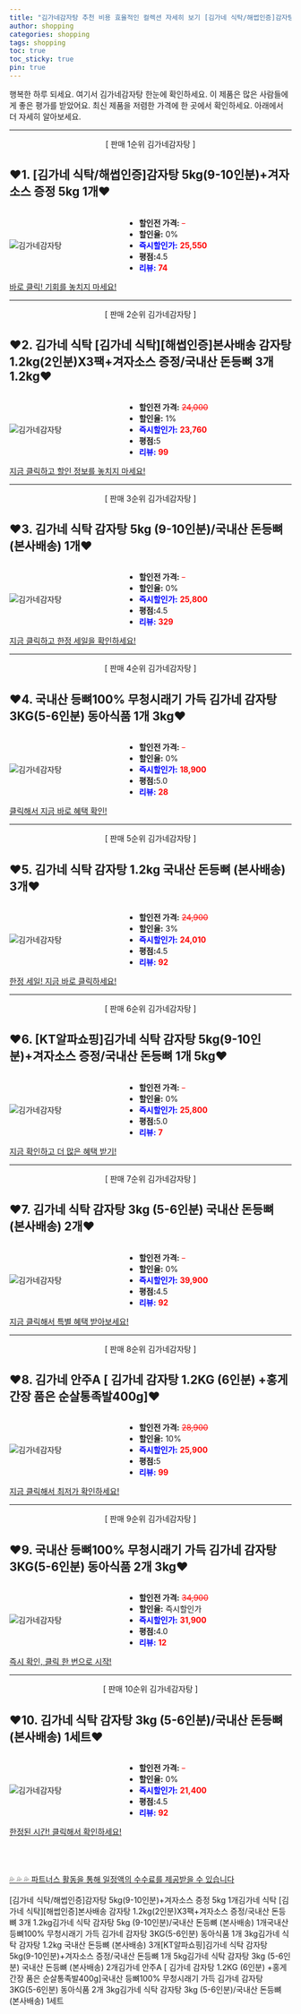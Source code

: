 ```yaml
---
title: "김가네감자탕 추천 비용 효율적인 컬렉션 자세히 보기 [김가네 식탁/해썹인증]감자탕 5kg(9-10인분)+겨자소스 증정 5kg"
author: shopping
categories: shopping
tags: shopping
toc: true
toc_sticky: true
pin: true
---
```

행복한 하루 되세요. 여기서 김가네감자탕 한눈에 확인하세요. 이 제품은 많은 사람들에게 좋은 평가를 받았어요. 최신 제품을 저렴한 가격에 한 곳에서 확인하세요. 아래에서 더 자세히 알아보세요.

---
<p class="toplist" style="margin: 0 auto; display: block; width: fit-content;">[ 판매 1순위 김가네감자탕 ]</p>

<h2><strong>❤️1. [김가네 식탁/해썹인증]감자탕 5kg(9-10인분)+겨자소스 증정 5kg 1개❤️</strong></h2>

<div style="display: flex; align-items: center;">
    <div style="flex: 0.4;">
        <img src="https://thumbnail6.coupangcdn.com/thumbnails/remote/230x230ex/image/vendor_inventory/4963/e60ae3cf023b12e4192542108c0f2f48460c945d75ebbc62c586fbbccbbc.jpg" alt="김가네감자탕" style="max-width: 100%;">
    </div>
    <div style="flex: 0.6; margin-left: 10px;">
        <ul>
            <li><strong>할인전 가격:</strong> <del style="color: red;">-</del></li>
            <li><strong>할인율:</strong> 0%</li>
            <li><span style='color:blue'><strong>즉시할인가:</strong></span> <span style='color:red'><strong>25,550</strong></span></li>
            <li><strong>평점:</strong>4.5</li>
            <li><span style='color:blue'><strong>리뷰:</strong></span> <span style='color:red'><strong>74</strong></span></li>
        </ul>
    </div>
</div>
<div class="center">
    <a href="https://selin100587.github.io?lptag=AF9450613&subid=githubio&pageKey=7847561338&traceid=V0-153&itemId=18774564223&vendorItemId=89781575521" class="myButton">
        바로 클릭! 기회를 놓치지 마세요!
    </a>
</div>


---
<p class="toplist" style="margin: 0 auto; display: block; width: fit-content;">[ 판매 2순위 김가네감자탕 ]</p>

<h2><strong>❤️2. 김가네 식탁 [김가네 식탁][해썹인증]본사배송 감자탕 1.2kg(2인분)X3팩+겨자소스 증정/국내산 돈등뼈 3개 1.2kg❤️</strong></h2>

<div style="display: flex; align-items: center;">
    <div style="flex: 0.4;">
        <img src="https://thumbnail9.coupangcdn.com/thumbnails/remote/230x230ex/image/vendor_inventory/0723/855847f0e6842b04d84283dc0b2dae32fd5b376da7cb053b275f792619f3.jpg" alt="김가네감자탕" style="max-width: 100%;">
    </div>
    <div style="flex: 0.6; margin-left: 10px;">
        <ul>
            <li><strong>할인전 가격:</strong> <del style="color: red;">24,000</del></li>
            <li><strong>할인율:</strong> 1%</li>
            <li><span style='color:blue'><strong>즉시할인가:</strong></span> <span style='color:red'><strong>23,760</strong></span></li>
            <li><strong>평점:</strong>5</li>
            <li><span style='color:blue'><strong>리뷰:</strong></span> <span style='color:red'><strong>99</strong></span></li>
        </ul>
    </div>
</div>
<div class="center">
    <a href="https://selin100587.github.io?lptag=AF9450613&subid=githubio&pageKey=8245809307&traceid=V0-153&itemId=22816100602&vendorItemId=89850931694" class="myButton">
        지금 클릭하고 할인 정보를 놓치지 마세요!
    </a>
</div>


---
<p class="toplist" style="margin: 0 auto; display: block; width: fit-content;">[ 판매 3순위 김가네감자탕 ]</p>

<h2><strong>❤️3. 김가네 식탁 감자탕 5kg (9-10인분)/국내산 돈등뼈 (본사배송) 1개❤️</strong></h2>

<div style="display: flex; align-items: center;">
    <div style="flex: 0.4;">
        <img src="https://thumbnail7.coupangcdn.com/thumbnails/remote/230x230ex/image/vendor_inventory/bfe6/8055000cd1738ede891602c5853049901c0cb7139f7a61ee934857435c8e.jpg" alt="김가네감자탕" style="max-width: 100%;">
    </div>
    <div style="flex: 0.6; margin-left: 10px;">
        <ul>
            <li><strong>할인전 가격:</strong> <del style="color: red;">-</del></li>
            <li><strong>할인율:</strong> 0%</li>
            <li><span style='color:blue'><strong>즉시할인가:</strong></span> <span style='color:red'><strong>25,800</strong></span></li>
            <li><strong>평점:</strong>4.5</li>
            <li><span style='color:blue'><strong>리뷰:</strong></span> <span style='color:red'><strong>329</strong></span></li>
        </ul>
    </div>
</div>
<div class="center">
    <a href="https://selin100587.github.io?lptag=AF9450613&subid=githubio&pageKey=8107818825&traceid=V0-153&itemId=22955286133&vendorItemId=73674154022" class="myButton">
        지금 클릭하고 한정 세일을 확인하세요!
    </a>
</div>


---
<p class="toplist" style="margin: 0 auto; display: block; width: fit-content;">[ 판매 4순위 김가네감자탕 ]</p>

<h2><strong>❤️4. 국내산 등뼈100% 무청시래기 가득 김가네 감자탕 3KG(5-6인분) 동아식품 1개 3kg❤️</strong></h2>

<div style="display: flex; align-items: center;">
    <div style="flex: 0.4;">
        <img src="https://thumbnail7.coupangcdn.com/thumbnails/remote/230x230ex/image/vendor_inventory/0cae/44d3e8d3028f064c10f9a4c4102c6b317d4fbfdd8ace7bae7a34ac9f9de8.jpg" alt="김가네감자탕" style="max-width: 100%;">
    </div>
    <div style="flex: 0.6; margin-left: 10px;">
        <ul>
            <li><strong>할인전 가격:</strong> <del style="color: red;">-</del></li>
            <li><strong>할인율:</strong> 0%</li>
            <li><span style='color:blue'><strong>즉시할인가:</strong></span> <span style='color:red'><strong>18,900</strong></span></li>
            <li><strong>평점:</strong>5.0</li>
            <li><span style='color:blue'><strong>리뷰:</strong></span> <span style='color:red'><strong>28</strong></span></li>
        </ul>
    </div>
</div>
<div class="center">
    <a href="https://selin100587.github.io?lptag=AF9450613&subid=githubio&pageKey=8245770698&traceid=V0-153&itemId=5468108866&vendorItemId=72767867527" class="myButton">
        클릭해서 지금 바로 혜택 확인!
    </a>
</div>


---
<p class="toplist" style="margin: 0 auto; display: block; width: fit-content;">[ 판매 5순위 김가네감자탕 ]</p>

<h2><strong>❤️5. 김가네 식탁 감자탕 1.2kg 국내산 돈등뼈 (본사배송) 3개❤️</strong></h2>

<div style="display: flex; align-items: center;">
    <div style="flex: 0.4;">
        <img src="https://thumbnail8.coupangcdn.com/thumbnails/remote/230x230ex/image/vendor_inventory/166d/ddb8d60ae4367c679a8a1bc223edb39ca7bdef288446a61bc8617d921c75.jpg" alt="김가네감자탕" style="max-width: 100%;">
    </div>
    <div style="flex: 0.6; margin-left: 10px;">
        <ul>
            <li><strong>할인전 가격:</strong> <del style="color: red;">24,900</del></li>
            <li><strong>할인율:</strong> 3%</li>
            <li><span style='color:blue'><strong>즉시할인가:</strong></span> <span style='color:red'><strong>24,010</strong></span></li>
            <li><strong>평점:</strong>4.5</li>
            <li><span style='color:blue'><strong>리뷰:</strong></span> <span style='color:red'><strong>92</strong></span></li>
        </ul>
    </div>
</div>
<div class="center">
    <a href="https://selin100587.github.io?lptag=AF9450613&subid=githubio&pageKey=8244535981&traceid=V0-153&itemId=6379041001&vendorItemId=73674133090" class="myButton">
        한정 세일! 지금 바로 클릭하세요!
    </a>
</div>


---
<p class="toplist" style="margin: 0 auto; display: block; width: fit-content;">[ 판매 6순위 김가네감자탕 ]</p>

<h2><strong>❤️6. [KT알파쇼핑]김가네 식탁 감자탕 5kg(9-10인분)+겨자소스 증정/국내산 돈등뼈 1개 5kg❤️</strong></h2>

<div style="display: flex; align-items: center;">
    <div style="flex: 0.4;">
        <img src="https://thumbnail7.coupangcdn.com/thumbnails/remote/230x230ex/image/vendor_inventory/957f/60850bae558287b62b4416533d928fdcaef147c8b18c778b3cb267957aa1.jpg" alt="김가네감자탕" style="max-width: 100%;">
    </div>
    <div style="flex: 0.6; margin-left: 10px;">
        <ul>
            <li><strong>할인전 가격:</strong> <del style="color: red;">-</del></li>
            <li><strong>할인율:</strong> 0%</li>
            <li><span style='color:blue'><strong>즉시할인가:</strong></span> <span style='color:red'><strong>25,800</strong></span></li>
            <li><strong>평점:</strong>5.0</li>
            <li><span style='color:blue'><strong>리뷰:</strong></span> <span style='color:red'><strong>7</strong></span></li>
        </ul>
    </div>
</div>
<div class="center">
    <a href="https://selin100587.github.io?lptag=AF9450613&subid=githubio&pageKey=8246610140&traceid=V0-153&itemId=19801139957&vendorItemId=83600567771" class="myButton">
        지금 확인하고 더 많은 혜택 받기!
    </a>
</div>


---
<p class="toplist" style="margin: 0 auto; display: block; width: fit-content;">[ 판매 7순위 김가네감자탕 ]</p>

<h2><strong>❤️7. 김가네 식탁 감자탕 3kg (5-6인분) 국내산 돈등뼈 (본사배송) 2개❤️</strong></h2>

<div style="display: flex; align-items: center;">
    <div style="flex: 0.4;">
        <img src="https://thumbnail9.coupangcdn.com/thumbnails/remote/230x230ex/image/vendor_inventory/c151/9285347b82a7f4dd3ea11ed4e07f29cfe8c6bbf4de0ade3fb54e4aeb10d9.png" alt="김가네감자탕" style="max-width: 100%;">
    </div>
    <div style="flex: 0.6; margin-left: 10px;">
        <ul>
            <li><strong>할인전 가격:</strong> <del style="color: red;">-</del></li>
            <li><strong>할인율:</strong> 0%</li>
            <li><span style='color:blue'><strong>즉시할인가:</strong></span> <span style='color:red'><strong>39,900</strong></span></li>
            <li><strong>평점:</strong>4.5</li>
            <li><span style='color:blue'><strong>리뷰:</strong></span> <span style='color:red'><strong>92</strong></span></li>
        </ul>
    </div>
</div>
<div class="center">
    <a href="https://selin100587.github.io?lptag=AF9450613&subid=githubio&pageKey=8244535981&traceid=V0-153&itemId=6379051653&vendorItemId=73674143055" class="myButton">
        지금 클릭해서 특별 혜택 받아보세요!
    </a>
</div>


---
<p class="toplist" style="margin: 0 auto; display: block; width: fit-content;">[ 판매 8순위 김가네감자탕 ]</p>

<h2><strong>❤️8. 김가네 안주A [ 김가네 감자탕 1.2KG (6인분) +홍게간장 품은 순살통족발400g]❤️</strong></h2>

<div style="display: flex; align-items: center;">
    <div style="flex: 0.4;">
        <img src="https://thumbnail6.coupangcdn.com/thumbnails/remote/230x230ex/image/vendor_inventory/f6e8/91e15f4b79e26f98ecdca81491b8e6ee96a9111a579f52018192abbd5ffb.jpg" alt="김가네감자탕" style="max-width: 100%;">
    </div>
    <div style="flex: 0.6; margin-left: 10px;">
        <ul>
            <li><strong>할인전 가격:</strong> <del style="color: red;">28,900</del></li>
            <li><strong>할인율:</strong> 10%</li>
            <li><span style='color:blue'><strong>즉시할인가:</strong></span> <span style='color:red'><strong>25,900</strong></span></li>
            <li><strong>평점:</strong>5</li>
            <li><span style='color:blue'><strong>리뷰:</strong></span> <span style='color:red'><strong>99</strong></span></li>
        </ul>
    </div>
</div>
<div class="center">
    <a href="https://selin100587.github.io?lptag=AF9450613&subid=githubio&pageKey=7579248177&traceid=V0-153&itemId=20004109382&vendorItemId=87101161619" class="myButton">
        지금 클릭해서 최저가 확인하세요!
    </a>
</div>


---
<p class="toplist" style="margin: 0 auto; display: block; width: fit-content;">[ 판매 9순위 김가네감자탕 ]</p>

<h2><strong>❤️9. 국내산 등뼈100% 무청시래기 가득 김가네 감자탕 3KG(5-6인분) 동아식품 2개 3kg❤️</strong></h2>

<div style="display: flex; align-items: center;">
    <div style="flex: 0.4;">
        <img src="https://thumbnail7.coupangcdn.com/thumbnails/remote/230x230ex/image/vendor_inventory/0cae/44d3e8d3028f064c10f9a4c4102c6b317d4fbfdd8ace7bae7a34ac9f9de8.jpg" alt="김가네감자탕" style="max-width: 100%;">
    </div>
    <div style="flex: 0.6; margin-left: 10px;">
        <ul>
            <li><strong>할인전 가격:</strong> <del style="color: red;">34,900</del></li>
            <li><strong>할인율:</strong> 즉시할인가</li>
            <li><span style='color:blue'><strong>즉시할인가:</strong></span> <span style='color:red'><strong>31,900</strong></span></li>
            <li><strong>평점:</strong>4.0</li>
            <li><span style='color:blue'><strong>리뷰:</strong></span> <span style='color:red'><strong>12</strong></span></li>
        </ul>
    </div>
</div>
<div class="center">
    <a href="https://selin100587.github.io?lptag=AF9450613&subid=githubio&pageKey=8246265112&traceid=V0-153&itemId=5468088325&vendorItemId=72767847390" class="myButton">
        즉시 확인, 클릭 한 번으로 시작!
    </a>
</div>


---
<p class="toplist" style="margin: 0 auto; display: block; width: fit-content;">[ 판매 10순위 김가네감자탕 ]</p>

<h2><strong>❤️10. 김가네 식탁 감자탕 3kg (5-6인분)/국내산 돈등뼈 (본사배송) 1세트❤️</strong></h2>

<div style="display: flex; align-items: center;">
    <div style="flex: 0.4;">
        <img src="https://thumbnail7.coupangcdn.com/thumbnails/remote/230x230ex/image/vendor_inventory/5211/ea8e365993ceb1f646f8147166e10a3b26a3d4f091beb36af06b1954fa75.jpg" alt="김가네감자탕" style="max-width: 100%;">
    </div>
    <div style="flex: 0.6; margin-left: 10px;">
        <ul>
            <li><strong>할인전 가격:</strong> <del style="color: red;">-</del></li>
            <li><strong>할인율:</strong> 0%</li>
            <li><span style='color:blue'><strong>즉시할인가:</strong></span> <span style='color:red'><strong>21,400</strong></span></li>
            <li><strong>평점:</strong>4.5</li>
            <li><span style='color:blue'><strong>리뷰:</strong></span> <span style='color:red'><strong>92</strong></span></li>
        </ul>
    </div>
</div>
<div class="center">
    <a href="https://selin100587.github.io?lptag=AF9450613&subid=githubio&pageKey=8244535981&traceid=V0-153&itemId=13169815658&vendorItemId=78478986653" class="myButton">
        한정된 시간! 클릭해서 확인하세요!
    </a>
</div>

<br><br><br>[💦 💦 💦 파트너스 활동을 통해 일정액의 수수료를 제공받을 수 있습니다](https://link.coupang.com/a/bcpT2c)<br><br>[김가네 식탁/해썹인증]감자탕 5kg(9-10인분)+겨자소스 증정 5kg 1개김가네 식탁 [김가네 식탁][해썹인증]본사배송 감자탕 1.2kg(2인분)X3팩+겨자소스 증정/국내산 돈등뼈 3개 1.2kg김가네 식탁 감자탕 5kg (9-10인분)/국내산 돈등뼈 (본사배송) 1개국내산 등뼈100% 무청시래기 가득 김가네 감자탕 3KG(5-6인분) 동아식품 1개 3kg김가네 식탁 감자탕 1.2kg 국내산 돈등뼈 (본사배송) 3개[KT알파쇼핑]김가네 식탁 감자탕 5kg(9-10인분)+겨자소스 증정/국내산 돈등뼈 1개 5kg김가네 식탁 감자탕 3kg (5-6인분) 국내산 돈등뼈 (본사배송) 2개김가네 안주A [ 김가네 감자탕 1.2KG (6인분) +홍게간장 품은 순살통족발400g]국내산 등뼈100% 무청시래기 가득 김가네 감자탕 3KG(5-6인분) 동아식품 2개 3kg김가네 식탁 감자탕 3kg (5-6인분)/국내산 돈등뼈 (본사배송) 1세트